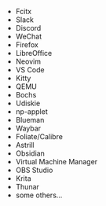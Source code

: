  - Fcitx
 - Slack
 - Discord
 - WeChat
 - Firefox
 - LibreOffice
 - Neovim
 - VS Code
 - Kitty
 - QEMU
 - Bochs
 - Udiskie
 - np-applet
 - Blueman
 - Waybar
 - Foliate/Calibre
 - Astrill
 - Obsidian
 - Virtual Machine Manager
 - OBS Studio
 - Krita
 - Thunar
 - some others...
